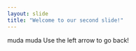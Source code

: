```yaml
---
layout: slide
title: "Welcome to our second slide!"
---
```

muda muda
Use the left arrow to go back!
